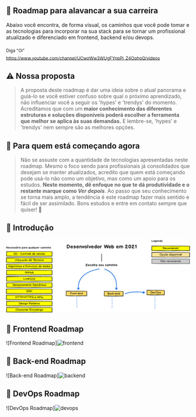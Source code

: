 ## :dart: Roadmap para alavancar a sua carreira

Abaixo você encontra, de forma visual, os caminhos que você pode tomar e as tecnologias para incorporar na sua stack para se tornar um profissional atualizado e diferenciado em frontend, backend e/ou devops. 

<sub>Diga "Oi" <br>
https://www.youtube.com/channel/UCwqWw3WUgFYnpPi_Z4OohpQ/videos
</sub>

## :warning: Nossa proposta
> A proposta deste roadmap é dar uma ideia sobre o atual panorama e guiá-lo se você estiver confuso sobre qual o próximo aprendizado, não influenciar você a seguir os 'hypes' e 'trendys' do momento. Acreditamos que com um <b>maior conhecimento das diferentes estruturas e soluções disponíveis poderá escolher a ferramenta que melhor se aplica às suas demandas.</b> E lembre-se, 'hypes' e 'trendys' nem sempre são as melhores opções. 

## :beginner: Para quem está começando agora
> Não se assuste com a quantidade de tecnologias apresentadas neste roadmap. Mesmo o foco sendo para profissionais já consolidados que desejam se manter atualizados, acredito que quem está começando pode usá-lo não como um objetivo, mas como um apoio para os estudos. <b>Neste momento, dê enfoque no que te dá produtividade e o restante marque como <i>Ver depois</i></b>. Ao passo que seu conhecimento se torna mais amplo, a tendência é este roadmap fazer mais sentido e fácil de ser assimilado. Bons estudos e entre em contato sempre que quiser! :punch:

## :small_blue_diamond: Introdução

![Introdução do Roadmap do Desenvolvedor Web](./images/intro.png)

## :small_blue_diamond: Frontend Roadmap

![Frontend Roadmap]![frontend](https://user-images.githubusercontent.com/35077695/148646981-d853dcbc-545a-40f5-979c-2dcc30ac2be6.png)

## :small_blue_diamond: Back-end Roadmap

![Back-end Roadmap]![backend](https://user-images.githubusercontent.com/35077695/148646988-18f1577b-93db-4ff0-8887-e413b7b89ff5.png)

## :small_blue_diamond: DevOps Roadmap

![DevOps Roadmap]![devops](https://user-images.githubusercontent.com/35077695/148646994-6f7e1c95-b1a5-4809-b835-f2eed2b9af19.png)
